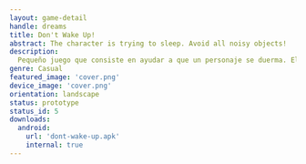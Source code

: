 ```yaml
---
layout: game-detail
handle: dreams
title: Don't Wake Up!
abstract: The character is trying to sleep. Avoid all noisy objects!
description:
  Pequeño juego que consiste en ayudar a que un personaje se duerma. El personaje empezará a contar ovejas y el jugador deberá evitar que el personaje sea despertado por los objetos ruidosos que irán apareciendo en pantalla. La victoria se consigue cuando la barra de sueño se completa.
genre: Casual
featured_image: 'cover.png'
device_image: 'cover.png'
orientation: landscape
status: prototype
status_id: 5
downloads:
  android:    
    url: 'dont-wake-up.apk'
    internal: true
---
```

